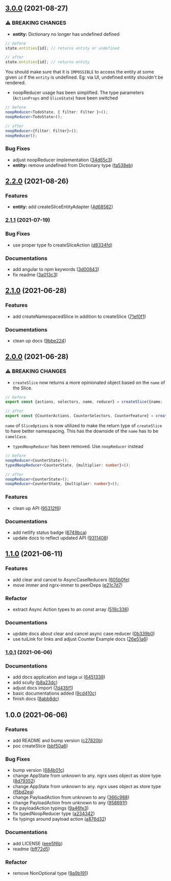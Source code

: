 ## [3.0.0](https://github.com/nartc/ngrx-slice/compare/2.2.0...3.0.0) (2021-08-27)


### ⚠ BREAKING CHANGES

* **entity:** Dictionary no longer has undefined defined

```ts
// before
state.entities[id]; // returns entity or undefined

// after
state.entities[id]; // returns entity 
```

You should make sure that it is `IMPOSSIBLE` to access the entity at some given `id` if the `entity` is undefined. Eg: via UI, undefined entity shouldn't be rendered.

* noopReducer usage has been simplified. The type parameters (`ActionProps` and `SliceState`) have been switched

```ts
// before
noopReducer<TodoState, { filter: Filter }>();
noopReducer<TodoState>();

// after
noopReducer<{filter: Filter}>();
noopReducer();
```

### Bug Fixes

* adjust noopReducer implementation ([34d65c3](https://github.com/nartc/ngrx-slice/commit/34d65c390fb18535b53ce9aadc27fe8009c605d6))
* **entity:** remove undefined from Dictionary type ([fa538eb](https://github.com/nartc/ngrx-slice/commit/fa538eb16327b1f33b925139aba315ded48f5ecf))

## [2.2.0](https://github.com/nartc/ngrx-slice/compare/2.1.1...2.2.0) (2021-08-26)


### Features

* **entity:** add createSliceEntityAdapter ([4d68582](https://github.com/nartc/ngrx-slice/commit/4d68582cf32152f58f9887ee2dbbb60a0ff9d71e))

### [2.1.1](https://github.com/nartc/ngrx-slice/compare/2.1.0...2.1.1) (2021-07-19)


### Bug Fixes

* use proper type fo createSliceAction ([d8334fd](https://github.com/nartc/ngrx-slice/commit/d8334fd0b5be27d55b3c1c40794fb6345c8e966e))


### Documentations

* add angular to npm keywords ([3d00843](https://github.com/nartc/ngrx-slice/commit/3d00843e89a4a0f1c292b59d5b756a935ecbff36))
* fix readme ([3a013c3](https://github.com/nartc/ngrx-slice/commit/3a013c3c84f87087bcd05f4d3e7f5f1e1e38dd73))

## [2.1.0](https://github.com/nartc/ngrx-slice/compare/2.0.0...2.1.0) (2021-06-28)


### Features

* add createNamespacedSlice in addition to createSlice ([71ef0f1](https://github.com/nartc/ngrx-slice/commit/71ef0f1bbfabdd90c88c64fb2ab433943b297326))


### Documentations

* clean up docs ([9bbe224](https://github.com/nartc/ngrx-slice/commit/9bbe2242f1d052f61b8b09984869736126a5e3d1))

## [2.0.0](https://github.com/nartc/ngrx-slice/compare/1.1.0...2.0.0) (2021-06-28)


### ⚠ BREAKING CHANGES

* `createSlice` now returns a more opinionated object based on the `name` of the Slice.

```ts
// before
export const {actions, selectors, name, reducer} = createSlice({name: 'counter'})

// after
export const {CounterActions, CounterSelectors, CounterFeature} = createSlice({name: 'counter'})
```

`name` of `SliceOptions` is now utilized to make the return type of `createSlice` to have better namespacing.
This has the downside of the `name` has to be `camelCase`.

* `typedNoopReducer` has been removed. Use `noopReducer` instead

```ts
// before
noopReducer<CounterState>();
typedNoopReducer<CounterState, {multiplier: number}>();

// after
noopReducer<CounterState>();
noopReducer<CounterState, {multiplier: number}>();
```

### Features

* clean up API ([95312f6](https://github.com/nartc/ngrx-slice/commit/95312f606628080cd809752c63f3929af9d84db7))


### Documentations

* add netlify status badge ([6749bca](https://github.com/nartc/ngrx-slice/commit/6749bcaed3baa089b62620ffa9799651ed6325ff))
* update docs to reflect updated API ([9311408](https://github.com/nartc/ngrx-slice/commit/931140875ed2bade633b2bfa7116277193b4b6cf))

## [1.1.0](https://github.com/nartc/ngrx-slice/compare/1.0.1...1.1.0) (2021-06-11)


### Features

* add clear and cancel to AsyncCaseReducers ([605b0fe](https://github.com/nartc/ngrx-slice/commit/605b0fe9b6b14e5afc85109314c7874ba9895c8c))
* move immer and ngrx-immer to peerDeps ([e21c7d7](https://github.com/nartc/ngrx-slice/commit/e21c7d7fbd5daae907529759d468605a33b587cf))


### Refactor

* extract Async Action types to an const array ([519c336](https://github.com/nartc/ngrx-slice/commit/519c3363ffa6737a1b48ee131c90f387987c352f))


### Documentations

* update docs about clear and cancel async case reducer ([0b339b0](https://github.com/nartc/ngrx-slice/commit/0b339b084d214a67ba905ec0fe231a73f8ea0023))
* use tuiLink for links and adjust Counter Example docs ([26e51a6](https://github.com/nartc/ngrx-slice/commit/26e51a678017fb6d9e9b4ea2a8311ee17c563d8b))

### [1.0.1](https://github.com/nartc/ngrx-slice/compare/1.0.0...1.0.1) (2021-06-06)


### Documentations

* add docs application and taiga ui ([6451339](https://github.com/nartc/ngrx-slice/commit/645133961d3593313d832858aff7e6de14a09414))
* add scully ([b8a23dc](https://github.com/nartc/ngrx-slice/commit/b8a23dc032842d24428c55bb8e17e58daf9f56bd))
* adjust docs import ([7d435f1](https://github.com/nartc/ngrx-slice/commit/7d435f1343b780664dcbd3794ac255e8cbf4b8dc))
* basic documentations added ([9cd410c](https://github.com/nartc/ngrx-slice/commit/9cd410c51970a8e533b335d5c152670b83151ae4))
* finish docs ([8abb8dc](https://github.com/nartc/ngrx-slice/commit/8abb8dca60a069cd651c3ebb08a24172d4e8ae6e))

## 1.0.0 (2021-06-06)


### Features

* add README and bump version ([c27820b](https://github.com/nartc/ngrx-slice/commit/c27820b4dd736c9e30221eaeea5672e12502e54b))
* poc createSlice ([bbf50a6](https://github.com/nartc/ngrx-slice/commit/bbf50a6434fea207b5c3d6ac9f29192862a00875))


### Bug Fixes

* bump version ([684b01c](https://github.com/nartc/ngrx-slice/commit/684b01c0e7b2bda88f4b1165ce0b02db8129dfde))
* change AppState from unknown to any. ngrx uses object as store type ([8d79352](https://github.com/nartc/ngrx-slice/commit/8d79352cd7097d3f1b9a8334f7d7893b6ab093a1))
* change AppState from unknown to any. ngrx uses object as store type ([f5bd2ea](https://github.com/nartc/ngrx-slice/commit/f5bd2ead8fade1b78f2948e2af125e84f6a537f4))
* change PayloadAction from unknown to any ([366c988](https://github.com/nartc/ngrx-slice/commit/366c98804265a06cee6cee08ebce383a1de265ed))
* change PayloadAction from unknown to any ([958691f](https://github.com/nartc/ngrx-slice/commit/958691f08f1623865c17a0954b7b9ec04719ae9a))
* fix payloadAction typings ([9a46fe3](https://github.com/nartc/ngrx-slice/commit/9a46fe3f2568860369d00791802280b4a1e1c6e8))
* fix typedNoopReducer type ([a234342](https://github.com/nartc/ngrx-slice/commit/a23434251f7a4788a7db9f9dd2b10dce6602822f))
* fix typings around payload action ([a876d32](https://github.com/nartc/ngrx-slice/commit/a876d3255fa0c674e19d3af02fced24738c0e5d8))


### Documentations

* add LICENSE ([eee5f6b](https://github.com/nartc/ngrx-slice/commit/eee5f6b907503075ae6ba418313f5f74d722f69b))
* readme ([bff72d5](https://github.com/nartc/ngrx-slice/commit/bff72d5db99d304709100fd2fc48c8743cb711e2))


### Refactor

* remove NonOptional type ([9a9b191](https://github.com/nartc/ngrx-slice/commit/9a9b191cd575a22a49d2cdaf3c531e65b44edbae))

